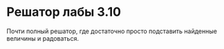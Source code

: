 # Решатор лабы 3.10

Почти полный решатор, где достаточно просто подставить найденные
 величины и радоваться.